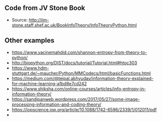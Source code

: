 ## Code from JV Stone Book

* Source: http://jim-stone.staff.shef.ac.uk/BookInfoTheory/InfoTheoryPython.html

## Other examples

* https://www.yacinemahdid.com/shannon-entropy-from-theory-to-python/
* http://biopython.org/DIST/docs/tutorial/Tutorial.html#htoc303
* https://www.hdm-stuttgart.de/~maucher/Python/MMCodecs/html/basicFunctions.html
* https://medium.com/@tejpal.abhyuday/information-theory-explained-for-machine-learning-a1bd8e7cd242
* https://www.shiksha.com/online-courses/articles/info-entropy-in-information-theory/
* https://sandipanweb.wordpress.com/2017/05/27/some-image-processing-information-and-coding-theory/
* https://iopscience.iop.org/article/10.1088/1742-6596/2339/1/012011/pdf
* 
